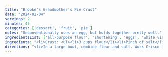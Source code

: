 ```yaml
---
title: "Brooke's Grandmother's Pie Crust"
date: "2024-02-04"
servings: 2
minutes: 45
categories: ['dessert', 'fruit', 'pie']
notes: "Unconventionally uses an egg, but holds together pretty well."
ingredientsList: ['all-purpose flour', 'shortening', 'eggs', 'white vinegar']
ingredients: "<li>Crust: <ul><li>3 cups flour</li><li>Pinch of salt</li><li>1 1/2 cups Crisco</li></ul></li><li>Wet Ingredients: <ul><li>1 egg</li><li>1 tbsp vinegar</li><li>5 tbsp cold water</li></ul></li>"
directions: "<li>In a large bowl, combine flour and salt. Work Crisco in with your hands until you have small chunks.</li><li>In a Pyrex glass measuring cup, combine the egg, vinegar, and water, then pour into the flour mixture. Mix with your hands until just combined, then divide into two balls.</li><li>Flatten each ball into a disk, wrap with Saran, and chill in the fridge for 30 minutes/freeze for 15 minutes before rolling.</li>"
---
```


